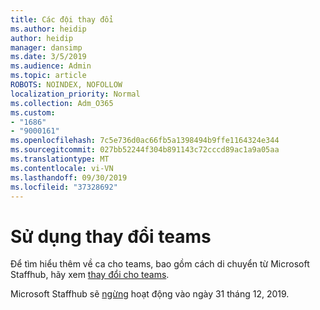 ```yaml
---
title: Các đội thay đổi
ms.author: heidip
author: heidip
manager: dansimp
ms.date: 3/5/2019
ms.audience: Admin
ms.topic: article
ROBOTS: NOINDEX, NOFOLLOW
localization_priority: Normal
ms.collection: Adm_O365
ms.custom:
- "1686"
- "9000161"
ms.openlocfilehash: 7c5e736d0ac66fb5a1398494b9ffe1164324e344
ms.sourcegitcommit: 027bb52244f304b891143c72cccd89ac1a9a05aa
ms.translationtype: MT
ms.contentlocale: vi-VN
ms.lasthandoff: 09/30/2019
ms.locfileid: "37328692"
---
```

# <a name="using-teams-shifts"></a>Sử dụng thay đổi teams

Để tìm hiểu thêm về ca cho teams, bao gồm cách di chuyển từ Microsoft Staffhub, hãy xem [thay đổi cho teams](https://docs.microsoft.com/microsoftteams/expand-teams-across-your-org/shifts-for-teams-landing-page). 

Microsoft Staffhub sẽ [ngừng](https://docs.microsoft.com/MicrosoftTeams/expand-teams-across-your-org/shifts/microsoft-staffhub-to-be-retired) hoạt động vào ngày 31 tháng 12, 2019. 


